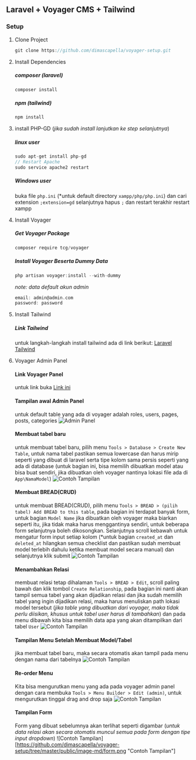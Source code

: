 ## Laravel + Voyager CMS + Tailwind

### Setup

1. Clone Project
    ```go
    git clone https://github.com/dimascapella/voyager-setup.git
    ```

2. Install Dependencies
    ##### composer (laravel)
    ```go
    composer install
    ```

    ##### npm (tailwind)
    ```go
    npm install
    ```

3. install PHP-GD (*jika sudah install lanjutkan ke step selanjutnya*)
    ##### linux user
    ```go
    sudo apt-get install php-gd
    // Restart Apache
    sudo service apache2 restart
    ```

    ##### Windows user
    buka file ``php.ini`` (*untuk default directory ``xampp/php/php.ini``) dan cari extension ``;extension=gd`` selanjutnya hapus ``;`` dan restart terakhir restart xampp

4. Install Voyager
    ##### Get Voyager Package
    ```go
    composer require tcg/voyager
    ```

    ##### Install Voyager Beserta Dummy Data
    ```go
    php artisan voyager:install --with-dummy
    ```

    *note: data default akun admin*
    ```go
    email: admin@admin.com
    password: password
    ```

5. Install Tailwind
    ##### Link Tailwind
    untuk langkah-langkah install tailwind ada di link berikut:
    [Laravel Tailwind](https://tailwindcss.com/docs/guides/laravel)

6. Voyager Admin Panel
    #### Link Voyager Panel
    untuk link buka [Link ini](http://127.0.0.1:8000/admin/login)

    #### Tampilan awal Admin Panel
    untuk default table yang ada di voyager adalah roles, users, pages, posts, categories
    ![Admin Panel](https://github.com/dimascapella/voyager-setup/tree/master/public/image-md/admin-panel.png "Admin Panel")

    #### Membuat tabel baru
    untuk membuat tabel baru, pilih menu ``Tools > Database > Create New Table``, untuk nama tabel pastikan semua lowercase dan harus mirip seperti yang dibuat di laravel serta tipe kolom sama persis seperti yang ada di database (untuk bagian ini, bisa memilih dibuatkan model atau bisa buat sendiri, jika dibuatkan oleh voyager nantinya lokasi file ada di ``App\NamaModel``)
    ![Contoh Tampilan](https://github.com/dimascapella/voyager-setup/tree/master/public/image-md/new-table.png "Contoh Tampilan")

    #### Membuat BREAD(CRUD)
    untuk membuat BREAD(CRUD), pilih menu ``Tools > BREAD > (pilih tabel) Add BREAD to this table``, pada bagian ini terdapat banyak form, untuk bagian ``Model Name`` jika dibuatkan oleh voyager maka biarkan seperti itu, jika tidak maka harus menggantinya sendiri, untuk beberapa form selanjutnya boleh dikosongkan. Selanjutnya scroll kebawah untuk mengatur form input setiap kolom (*untuk bagian ``created_at`` dan ``deleted_at`` hilangkan semua checklist dan pastikan sudah membuat model terlebih dahulu ketika membuat model secara manual) dan selanjutnya klik submit
    ![Contoh Tampilan](https://github.com/dimascapella/voyager-setup/tree/master/public/image-md/bread.png "Contoh Tampilan")

    #### Menambahkan Relasi
    membuat relasi tetap dihalaman ``Tools > BREAD > Edit``, scroll paling bawah dan klik tombol ``Create Relationship``, pada bagian ini nanti akan tampil semua tabel yang akan dijadikan relasi dan jika sudah memilih tabel yang ingin dijadikan relasi, maka harus menuliskan path lokasi model tersebut (*jika table yang dibuatkan dari voyager, maka tidak perlu diisikan, khusus untuk tabel user harus di tambahkan*) dan pada menu dibawah kita bisa memilih data apa yang akan ditampilkan dari tabel ``User``
    ![Contoh Tampilan](https://github.com/dimascapella/voyager-setup/tree/master/public/image-md/relasi.png "Contoh Tampilan")

    #### Tampilan Menu Setelah Membuat Model/Tabel
    jika membuat tabel baru, maka secara otomatis akan tampil pada menu dengan nama dari tabelnya
    ![Contoh Tampilan](https://github.com/dimascapella/voyager-setup/tree/master/public/image-md/menu.png "Contoh Tampilan")

    #### Re-order Menu
    Kita bisa mengurutkan menu yang ada pada voyager admin panel dengan cara membuka ``Tools > Menu Builder > Edit (admin)``, untuk mengurutkan tinggal drag and drop saja
    ![Contoh Tampilan](https://github.com/dimascapella/voyager-setup/tree/master/public/image-md/reorder.png "Contoh Tampilan")

    #### Tampilan Form
    Form yang dibuat sebelumnya akan terlihat seperti digambar (*untuk data relasi akan secara otomatis muncul semua pada form dengan tipe input dropdown*)
    ![Contoh Tampilan][https://github.com/dimascapella/voyager-setup/tree/master/public/image-md/form.png "Contoh Tampilan"]
